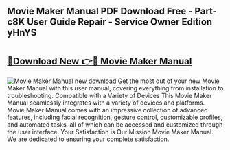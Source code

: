 ## Movie Maker Manual PDF Download Free - Part-c8K User Guide Repair - Service Owner Edition yHnYS

# <h2><a href="http://cf2285.oget.top/?id=Movie+Maker+Manual">🔗Download New 👉🔴 Movie Maker Manual</a></h2>

[![Movie Maker Manual new download](https://i.imgur.com/5g1atiW.png)](http://cf2285.oget.top/?id=Movie+Maker+Manual)
Get the most out of your new Movie Maker Manual with this user manual, covering everything from installation to troubleshooting. Compatible with a Variety of Devices This Movie Maker Manual seamlessly integrates with a variety of devices and platforms. Movie Maker Manual comes with an impressive collection of advanced features, including facial recognition, gesture control, customizable profiles, and automated tasks, all of which can be accessed and customized through the user interface. Your Satisfaction is Our Mission Movie Maker Manual. We are dedicated to ensuring your complete satisfaction.
